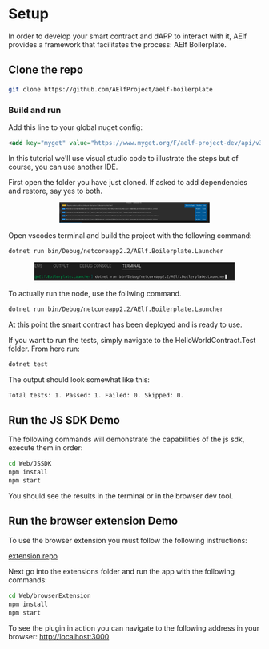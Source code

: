 # Setup

In order to develop your smart contract and dAPP to interact with it, AElf provides a framework that facilitates the process: AElf Boilerplate.

## Clone the repo

```bash
git clone https://github.com/AElfProject/aelf-boilerplate
```

### Build and run

Add this line to your global nuget config:

```xml
<add key="myget" value="https://www.myget.org/F/aelf-project-dev/api/v3/index.json" protocolVersion="3" />
```

In this tutorial we'll use visual studio code to illustrate the steps but of course, you can use another IDE.

First open the folder you have just cloned. If asked to add dependencies and restore, say yes to both.

<p align="center">
  <img src="dep-yes.png" width="300">
</p>

Open vscodes terminal and build the project with the following command:

```bash
dotnet run bin/Debug/netcoreapp2.2/AElf.Boilerplate.Launcher
```

<p align="center">
  <img src="term.png" width="400">
</p>

To actually run the node, use the follwing command.

```bash
dotnet run bin/Debug/netcoreapp2.2/AElf.Boilerplate.Launcher
```

At this point the smart contract has been deployed and is ready to use.

If you want to run the tests, simply navigate to the HelloWorldContract.Test folder. From here run:

```bash
dotnet test
```
The output should look somewhat like this:
```bash 
Total tests: 1. Passed: 1. Failed: 0. Skipped: 0.
```

## Run the JS SDK Demo

The following commands will demonstrate the capabilities of the js sdk, execute them in order:

```bash
cd Web/JSSDK
npm install
npm start
```

You should see the results in the terminal or in the browser dev tool.

## Run the browser extension Demo

To use the browser extension you must follow the following instructions:

[extension repo](https://github.com/hzz780/aelf-web-extension)

Next go into the extensions folder and run the app with the following commands:

```bash
cd Web/browserExtension
npm install
npm start
```

To see the plugin in action you can navigate to the following address in your browser: [http://localhost:3000](http://localhost:3000)